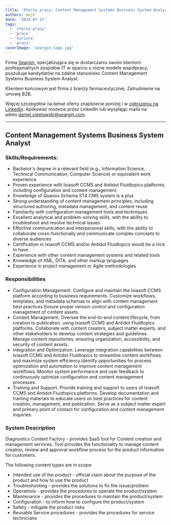 ```yaml
---
title: 'Oferta pracy: Content Management Systems Business System Analyst (Seargin, zdalnie)'
authors: mojk
date: '2024-07-17'
tags:
  - 'oferty-pracy'
  - 'praca'
  - 'kariera'
  - 'praca'
coverImage: 'seargin-logo.jpg'
---
```


Firma [Seargin](https://seargin.com/pl/), specjalizująca się w dostarczaniu
swoim klientom profesjonalnych zespołów IT w oparciu o różne modele współpracy,
poszukuje kandydatów na zdalne stanowisko Content Management Systems Business System Analyst.

<!--truncate-->

Klientem końcowym jest firma z branży farmaceutycznej. Zatrudnienie na umowę B2B.

Więcej szczegółów na temat oferty znajdziecie poniżej i w [ogłoszeniu na LinkedIn](https://www.linkedin.com/jobs/view/3976810131). 
Aplikować możecie przez LinkedIn lub wysyłając maila na adres [daniel.cieplowski@seargin.com](mailto:daniel.cieplowski@seargin.com).

---

## Content Management Systems Business System Analyst

### Skills/Requirements:

- Bachelor's degree in a relevant field (e.g., Information Science, Technical Communication, Computer Science) or equivalent work experience
- Proven experience with Ixiasoft CCMS and Antidot Fluidtopics platforms, including configuration and content management.
- Knowledge of Quanos Schema ST4 CMS system is a plus
- Strong understanding of content management principles, including structured authoring, metadata management, and content reuse
- Familiarity with configuration management tools and techniques
- Excellent analytical and problem-solving skills, with the ability to troubleshoot and resolve technical issues
- Effective communication and interpersonal skills, with the ability to collaborate cross-functionally and communicate complex concepts to diverse audiences
- Certification in Ixiasoft CCMS and/or Antidot Fluidtopics would be a nice to have
- Experience with other content management systems and related tools
- Knowledge of XML, DITA, and other markup languages
- Experience in project management or Agile methodologies

### Responsibilities

- Configuration Management. Configure and maintain the Ixiasoft CCMS platform according to business requirements. Customize workflows, templates, and metadata schemas to align with content management best practices.Ensure proper version control and configuration management of content assets.
- Content Management. Oversee the end-to-end content lifecycle, from creation to publication, using Ixiasoft CCMS and Antidot Fluidtopics platforms. Collaborate with content creators, subject matter experts, and other stakeholders to develop content strategies and guidelines. Manage content repositories, ensuring organization, accessibility, and security of content assets.
- Integration and Optimization. Leverage integration capabilities between Ixiasoft CCMS and Antidot Fluidtopics to streamline content workflows and maximize system efficiency.Identify opportunities for process optimization and automation to improve content management workflows. Monitor system performance and user feedback to continuously optimize configuration and content management processes.
- Training and Support. Provide training and support to users of Ixiasoft CCMS and Antidot Fluidtopics platforms. Develop documentation and training materials to educate users on best practices for content creation, management, and publication. Serve as a subject matter expert and primary point of contact for configuration and content management inquiries.

### System Description

Diagnostics Content Factory - provides SaaS tool for Content creation and management services. Tool provides the functionality to manage content creation, review and approval workflow process for the product information for customers.

The following content types are in scope:

- Intended use of the product - official claim about the purpose of the product and how to use the product
- Troubleshooting - provides the solutions to fix the issue/problem
- Operations - provides the procedures to operate the product/system
- Maintenance - provides the procedures to maintain the product/system
- Configuration - to inform how to configure the product/system
- Safety - mitigate the product risks
- Reusable Service procedures - provides the procedures for service technicians